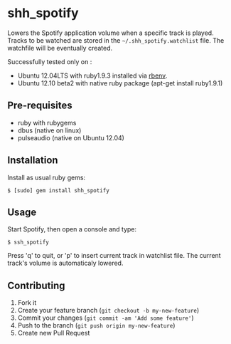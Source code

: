 # shh\_spotify

Lowers the Spotify application volume when a specific track is played.
Tracks to be watched are stored in the `~/.shh_spotify.watchlist` file.
The watchfile will be eventually created.

Successfully tested only on :
 - Ubuntu 12.04LTS with ruby1.9.3 installed via [rbenv](https://github.com/sstephenson/rbenv).
 - Ubuntu 12.10 beta2 with native ruby package (apt-get install ruby1.9.1)

## Pre-requisites
  - ruby with rubygems
  - dbus (native on linux)
  - pulseaudio (native on Ubuntu 12.04)

## Installation

Install as usual ruby gems:

    $ [sudo] gem install shh_spotify

## Usage

Start Spotify, then open a console and type:

    $ ssh_spotify

Press 'q' to quit, or 'p' to insert current track in watchlist file.
The current track's volume is automaticaly lowered.

## Contributing

1. Fork it
2. Create your feature branch (`git checkout -b my-new-feature`)
3. Commit your changes (`git commit -am 'Add some feature'`)
4. Push to the branch (`git push origin my-new-feature`)
5. Create new Pull Request
